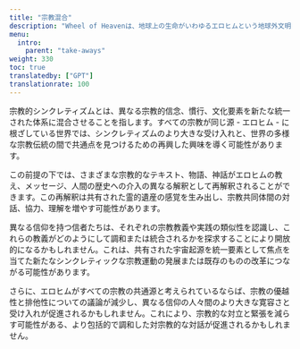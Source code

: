 ```yaml
---
title: "宗教混合"
description: "Wheel of Heavenは、地球上の生命がいわゆるエロヒムという地球外文明によって知的に設計されたという仮説を探求する知識ベースです。"
menu:
  intro:
    parent: "take-aways"
weight: 330
toc: true
translatedby: ["GPT"]
translationrate: 100
---
```


宗教的シンクレティズムとは、異なる宗教的信念、慣行、文化要素を新たな統一された体系に混合させることを指します。すべての宗教が同じ源 - エロヒム - に根ざしている世界では、シンクレティズムのより大きな受け入れと、世界の多様な宗教伝統の間で共通点を見つけるための再興した興味を導く可能性があります。

この前提の下では、さまざまな宗教的なテキスト、物語、神話がエロヒムの教え、メッセージ、人間の歴史への介入の異なる解釈として再解釈されることができます。この再解釈は共有された霊的遺産の感覚を生み出し、宗教共同体間の対話、協力、理解を増やす可能性があります。

異なる信仰を持つ信者たちは、それぞれの宗教教義や実践の類似性を認識し、これらの教義がどのようにして調和または統合されるかを探求することにより開放的になるかもしれません。これは、共有された宇宙起源を統一要素として焦点を当てた新たなシンクレティックな宗教運動の発展または既存のものの改革につながる可能性があります。

さらに、エロヒムがすべての宗教の共通源と考えられているならば、宗教の優越性と排他性についての議論が減少し、異なる信仰の人々間のより大きな寛容さと受け入れが促進されるかもしれません。これにより、宗教的な対立と緊張を減らす可能性がある、より包括的で調和した対宗教的な対話が促進されるかもしれません。
